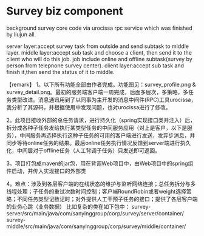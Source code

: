 # Survey biz component
background survey core code via urocissa rpc service which was finished by liujun all.

server layer:accept survey task from outside and send subtask to middle layer.
middle layer:accept sub task and choose a client, then send it to the client who will do this job.
              job include online and offline subtask(survey by person from telepnone survey center).
client layer:accept sub task and finish it,then send the status of it to middle.

【remark】
1。以下所有功能全部由作者完成。功能图见：survey_profile.png & survey_detail.png。最初的服务端客户端一周完成，后面多层次，多策略，多任务类型改进。消息通讯用到了以同事为主开发的消息中间件(RPC)工具urocissa，我分析了其源码，并根据使用中发现问题，也对urocissa进行了修改。

2。此项目接收外部的总任务请求，进行持久化（spring实现接口类并注入）后，拆分成各种子任务发给执行某类型任务的中间服务应用（对上是客户，以下是服务），中间服务再选择执行这种子任务的可用的客户端进行发送，发异步消息，并同步等待online任务的结果。最后online任务执行情况反馈到server端进行执久化，中间层对于offline任务（人工背调子任务）只发送即可返回。

3。项目打包成maven的jar包，用在背调Web项目中，由Web项目中的spring组件启动，并传入实现接口的外部类

4。难点：涉及到各层客户端的在线状态的维护与监听网络连接；总任务拆分与多线程处理；子任务的重试次数时间控制；客户端RoundRobin或者weight选择策略；不同任务类型记数记时；对外提供人工干预子任务的接口；提供了各层客户端的业务心跳（业务数据）
比如复杂的类在如下包中：
survey-server/src/main/java/com/sanyinggroup/corp/survey/server/container/
survey-middle/src/main/java/com/sanyinggroup/corp/survey/middle/container/
